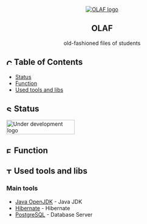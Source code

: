 <p align="center">
  <a href="" rel="noopener">
 <img src="http://troll-systems.pl/logo_olaf.png" alt="OLAF logo"></a>
</p>

<div align="center">

## **OLAF**

old-fashioned files of students

</div>

<div align="left">

## <img width="15px" height="15px" src="https://i.imgur.com/JSD4BhW.png" alt="Content"> Table of Contents

- [Status](#status)
- [Function](#function)
- [Used tools and libs](#tools)

## <img width="15px" height="15px" src="https://i.imgur.com/ZpOiTNt.png" alt="Status"> Status <a name = "status"></a>

<img width="180px" height="38px" src="https://i.imgur.com/ASft06L.png" alt="Under development logo">

## <img width="15px" height="15px" src="https://i.imgur.com/hx2bbEi.png" alt="Function"> Function <a name = "function"></a>

## <img width="15px" height="15px" src="https://i.imgur.com/v3vWn54.png" alt="Tools"> Used tools and libs <a name = "tools"></a>

### Main tools

- [Java OpenJDK](https://openjdk.java.net/) - Java JDK
- [Hibernate](https://hibernate.org//) - Hibernate
- [PostgreSQL](https://www.postgresql.org/) - Database Server

</div>